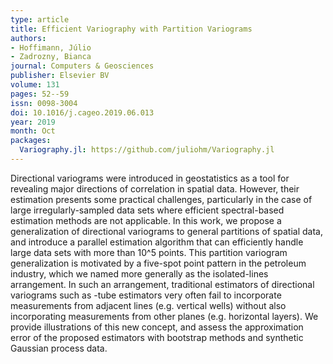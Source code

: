 ```yaml
---
type: article
title: Efficient Variography with Partition Variograms
authors:
- Hoffimann, Júlio
- Zadrozny, Bianca
journal: Computers & Geosciences
publisher: Elsevier BV
volume: 131
pages: 52--59
issn: 0098-3004
doi: 10.1016/j.cageo.2019.06.013
year: 2019
month: Oct
packages:
  Variography.jl: https://github.com/juliohm/Variography.jl
---
```

Directional variograms were introduced in geostatistics as a tool for revealing major
directions of correlation in spatial data. However, their estimation presents some
practical challenges, particularly in the case of large irregularly-sampled data sets
where efficient spectral-based estimation methods are not applicable. In this work,
we propose a generalization of directional variograms to general partitions of spatial
data, and introduce a parallel estimation algorithm that can efficiently handle large
data sets with more than 10^5 points. This partition variogram generalization is motivated
by a five-spot point pattern in the petroleum industry, which we named more generally as
the isolated-lines arrangement. In such an arrangement, traditional estimators of directional
variograms such as -tube estimators very often fail to incorporate measurements from adjacent
lines (e.g. vertical wells) without also incorporating measurements from other planes (e.g.
horizontal layers). We provide illustrations of this new concept, and assess the approximation
error of the proposed estimators with bootstrap methods and synthetic Gaussian process data.
